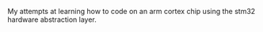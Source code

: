 My attempts at learning how to code on an arm cortex chip using the stm32 hardware abstraction layer.
